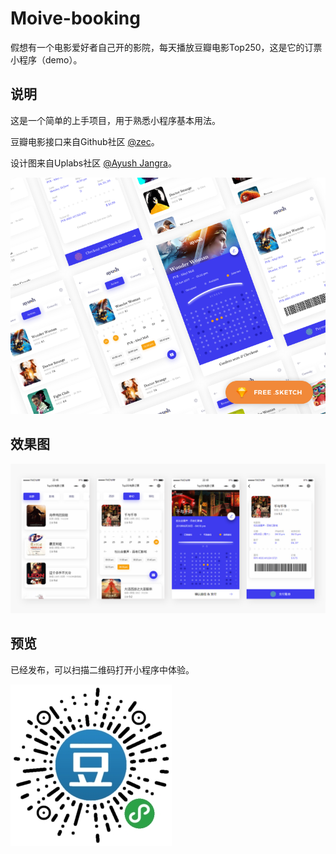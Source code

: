 # Moive-booking
假想有一个电影爱好者自己开的影院，每天播放豆瓣电影Top250，这是它的订票小程序（demo）。


## 说明

这是一个简单的上手项目，用于熟悉小程序基本用法。

豆瓣电影接口来自Github社区 [@zec](https://github.com/zce)。

设计图来自Uplabs社区 [@Ayush Jangra](https://www.uplabs.com/ayushjangra)。

<img src="https://github.com/jokersandwich/Moive-booking/blob/master/image/readme/preview.png" width="560">

## 效果图

<img src="https://github.com/jokersandwich/Moive-booking/blob/master/image/readme/rendering.png" width="800">

## 预览

已经发布，可以扫描二维码打开小程序中体验。

<img src="https://github.com/jokersandwich/Moive-booking/blob/master/image/readme/qrcode.jpg">

